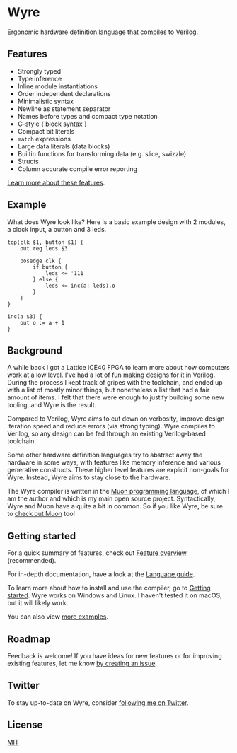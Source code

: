# Wyre

Ergonomic hardware definition language that compiles to Verilog.

## Features

* Strongly typed
* Type inference
* Inline module instantiations
* Order independent declarations
* Minimalistic syntax
* Newline as statement separator
* Names before types and compact type notation
* C-style { block syntax }
* Compact bit literals
* `match` expressions
* Large data literals (data blocks)
* Builtin functions for transforming data (e.g. slice, swizzle)
* Structs
* Column accurate compile error reporting

[Learn more about these features](docs/feature_overview.md).

## Example

What does Wyre look like? Here is a basic example design with 2 modules, a clock input, a button and 3 leds.

	top(clk $1, button $1) {
		out reg leds $3

		posedge clk {
			if button {
				leds <= '111
			} else {
				leds <= inc(a: leds).o
			}
		}
	}

	inc(a $3) {
		out o := a + 1
	}

## Background

A while back I got a Lattice iCE40 FPGA to learn more about how computers work at a low level. I've had a lot of fun making designs for it in Verilog. During the process I kept track of gripes with the toolchain, and ended up with a list of mostly minor things, but nonetheless a list that had a fair amount of items. I felt that there were enough to justify building some new tooling, and Wyre is the result.

Compared to Verilog, Wyre aims to cut down on verbosity, improve design iteration speed and reduce errors (via strong typing). Wyre compiles to Verilog, so any design can be fed through an existing Verilog-based toolchain.

Some other hardware definition languages try to abstract away the hardware in some ways, with features like memory inference and various generative constructs. These higher level features are explicit non-goals for Wyre. Instead, Wyre aims to stay close to the hardware.

The Wyre compiler is written in the [Muon programming language](https://github.com/nickmqb/muon), of which I am the author and which is my main open source project. Syntactically, Wyre and Muon have a quite a bit in common. So if you like Wyre, be sure to [check out Muon](https://github.com/nickmqb/muon) too!

## Getting started

For a quick summary of features, check out [Feature overview](docs/feature_overview.md) (recommended).

For in-depth documentation, have a look at the [Language guide](docs/language_guide.md).

To learn more about how to install and use the compiler, go to [Getting started](docs/getting_started.md). Wyre works on Windows and Linux. I haven't tested it on macOS, but it will likely work.

You can also view [more examples](examples).

## Roadmap

Feedback is welcome! If you have ideas for new features or for improving existing features, let me know [by creating an issue](TODO).

## Twitter

To stay up-to-date on Wyre, consider [following me on Twitter](https://twitter.com/nickmqb).

## License

[MIT](LICENSE)
